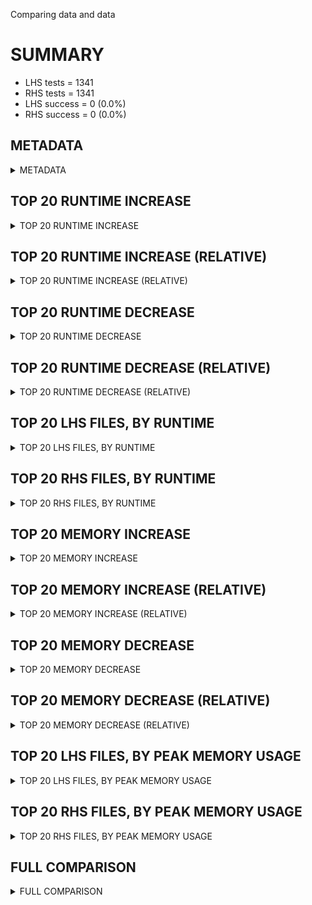 Comparing data and data


# SUMMARY
- LHS tests = 1341
- RHS tests = 1341
- LHS success = 0  (0.0%)
- RHS success = 0  (0.0%)


## METADATA

<details><summary>METADATA</summary>

# LHS
<pre>
Ramon benchmark for Z3
-
Job description: 
Job tag: smt-sls
Z3 repo: https://github.com/Z3Prover/z3
Z3 commit: fa6f3f2dba89c2c44282f10c468e7482972a9bdd
Z3 branch: sls
Z3 options: "-T:20 -v:2 smt.sls.enable=true smt.sls.parallel=false sat.smt=false -st tactic.default_tactic="(then simplify propagate-values solve-eqs simplify smt)" model_validate=true"
Z3 inputs: inputs/QF_NIA_SAT
Z3 commit message: fixing prop-queue

Signed-off-by: Nikolaj Bjorner <nbjorner@microsoft.com>

</pre>
# RHS
<pre>
Ramon benchmark for Z3
-
Job description: 
Job tag: smt-sls
Z3 repo: https://github.com/Z3Prover/z3
Z3 commit: fa6f3f2dba89c2c44282f10c468e7482972a9bdd
Z3 branch: sls
Z3 options: "-T:20 -v:2 smt.sls.enable=true smt.sls.parallel=false sat.smt=false -st tactic.default_tactic="(then simplify propagate-values solve-eqs simplify smt)" model_validate=true"
Z3 inputs: inputs/QF_NIA_SAT
Z3 commit message: fixing prop-queue

Signed-off-by: Nikolaj Bjorner <nbjorner@microsoft.com>

</pre>
</details>


## TOP 20 RUNTIME INCREASE

<details><summary>TOP 20 RUNTIME INCREASE</summary>

|FILE                                                                                        |TIME_L     |TIME_R     |DIFF(s)    |DIFF(%)|
|-------------|-------------:|-------------:|--------------:|------------:|
</details>


## TOP 20 RUNTIME INCREASE (RELATIVE)

<details><summary>TOP 20 RUNTIME INCREASE (RELATIVE)</summary>

|FILE                                                                                        |TIME_L     |TIME_R     |DIFF(s)    |DIFF(%)|
|-------------|-------------:|-------------:|--------------:|------------:|
</details>


## TOP 20 RUNTIME DECREASE

<details><summary>TOP 20 RUNTIME DECREASE</summary>

|FILE                                                                                        |TIME_L     |TIME_R     |DIFF(s)    |DIFF(%)|
|-------------|-------------:|-------------:|--------------:|------------:|
</details>


## TOP 20 RUNTIME DECREASE (RELATIVE)

<details><summary>TOP 20 RUNTIME DECREASE (RELATIVE)</summary>

|FILE                                                                                        |TIME_L     |TIME_R     |DIFF(s)    |DIFF(%)|
|-------------|-------------:|-------------:|--------------:|------------:|
</details>


## TOP 20 LHS FILES, BY RUNTIME

<details><summary>TOP 20 LHS FILES, BY RUNTIME</summary>

|FILE                                                                                       |TIME     |MEM        |
|------------|----------:|---------:|
|aproveSMT1709482801492808359.smt2                                                          |   0.005s |1092.0KiB|
|From_AProVE_2014__juHashMapCreateSize.jar-obl-10__p7512_safety_0.smt2                      |   0.005s |944.0KiB|
|From_T2__consts4nt.t2_fixed__p18220_terminationG_0.smt2                                    |   0.005s |1076.0KiB|
|From_T2__ex36.t2__p27854_safety_0.smt2                                                     |   0.004s |1096.0KiB|
|From_T2__ndes.t2_fixed__term_unfeasibility_2_0.smt2                                        |   0.004s |1120.0KiB|
|From_T2__mc91test.t2__p3001_terminationG_0.smt2                                            |   0.004s |1136.0KiB|
|Stroeder_15__collatz.c__p22222_edge_closing_0.smt2                                         |   0.004s |956.0KiB|
|From_AProVE_2014__juHashMapCreateIsEmpty.jar-obl-10__p2610_safety_0.smt2                   |   0.004s |928.0KiB|
|From_AProVE_2014__juHashMapCreateContainsKey.jar-obl-11__p31458_safety_0.smt2              |   0.004s |1096.0KiB|
|From_T2__ex36.t2__p30450_safety_0.smt2                                                     |   0.004s |1108.0KiB|
|From_T2__slayer-3-new.t2__p22063_safety_0.smt2                                             |   0.004s |1072.0KiB|
|From_T2__ex36.t2__p25532_safety_0.smt2                                                     |   0.004s |1096.0KiB|
|From_T2__fun9.t2__p1420_edge_closing_0.smt2                                                |   0.004s |1096.0KiB|
|From_T2__streamserver-succeed.t2__p24621_terminationG_0.smt2                               |   0.004s |1128.0KiB|
|From_T2__reverse_seg_cyclic.t2_fixed__term_unfeasibility_2_0.smt2                          |   0.004s |1096.0KiB|
|574.smt2                                                                                   |   0.004s |964.0KiB|
|aproveSMT7377887083439038055.smt2                                                          |   0.004s |1092.0KiB|
|From_T2__fun1b.t2_fixed__p494_terminationG_0.smt2                                          |   0.003s |1100.0KiB|
|From_T2__tqli.c.i.tqli.pl.t2.fixed.t2__p25005_terminationG_0.smt2                          |   0.003s |1100.0KiB|
|aproveSMT1261041288686639410.smt2                                                          |   0.003s |1092.0KiB|
</details>


## TOP 20 RHS FILES, BY RUNTIME

<details><summary>TOP 20 RHS FILES, BY RUNTIME</summary>

|FILE                                                                                       |TIME     |MEM        |
|------------|----------:|---------:|
|aproveSMT1709482801492808359.smt2                                                          |   0.005s |1092.0KiB|
|From_AProVE_2014__juHashMapCreateSize.jar-obl-10__p7512_safety_0.smt2                      |   0.005s |944.0KiB|
|From_T2__consts4nt.t2_fixed__p18220_terminationG_0.smt2                                    |   0.005s |1076.0KiB|
|From_T2__ex36.t2__p27854_safety_0.smt2                                                     |   0.004s |1096.0KiB|
|From_T2__ndes.t2_fixed__term_unfeasibility_2_0.smt2                                        |   0.004s |1120.0KiB|
|From_T2__mc91test.t2__p3001_terminationG_0.smt2                                            |   0.004s |1136.0KiB|
|Stroeder_15__collatz.c__p22222_edge_closing_0.smt2                                         |   0.004s |956.0KiB|
|From_AProVE_2014__juHashMapCreateIsEmpty.jar-obl-10__p2610_safety_0.smt2                   |   0.004s |928.0KiB|
|From_AProVE_2014__juHashMapCreateContainsKey.jar-obl-11__p31458_safety_0.smt2              |   0.004s |1096.0KiB|
|From_T2__ex36.t2__p30450_safety_0.smt2                                                     |   0.004s |1108.0KiB|
|From_T2__slayer-3-new.t2__p22063_safety_0.smt2                                             |   0.004s |1072.0KiB|
|From_T2__ex36.t2__p25532_safety_0.smt2                                                     |   0.004s |1096.0KiB|
|From_T2__fun9.t2__p1420_edge_closing_0.smt2                                                |   0.004s |1096.0KiB|
|From_T2__streamserver-succeed.t2__p24621_terminationG_0.smt2                               |   0.004s |1128.0KiB|
|From_T2__reverse_seg_cyclic.t2_fixed__term_unfeasibility_2_0.smt2                          |   0.004s |1096.0KiB|
|574.smt2                                                                                   |   0.004s |964.0KiB|
|aproveSMT7377887083439038055.smt2                                                          |   0.004s |1092.0KiB|
|From_T2__fun1b.t2_fixed__p494_terminationG_0.smt2                                          |   0.003s |1100.0KiB|
|From_T2__tqli.c.i.tqli.pl.t2.fixed.t2__p25005_terminationG_0.smt2                          |   0.003s |1100.0KiB|
|aproveSMT1261041288686639410.smt2                                                          |   0.003s |1092.0KiB|
</details>


## TOP 20 MEMORY INCREASE

<details><summary>TOP 20 MEMORY INCREASE</summary>

|FILE                                                                                        |MEM_L         |MEM_R         |DIFF            |DIFF(%)|
|-------------|-------------:|-------------:|--------------:|------------:|
</details>


## TOP 20 MEMORY INCREASE (RELATIVE)

<details><summary>TOP 20 MEMORY INCREASE (RELATIVE)</summary>

|FILE                                                                                        |MEM_L         |MEM_R         |DIFF            |DIFF(%)|
|-------------|-------------:|-------------:|--------------:|------------:|
</details>


## TOP 20 MEMORY DECREASE

<details><summary>TOP 20 MEMORY DECREASE</summary>

|FILE                                                                                        |MEM_L         |MEM_R         |DIFF            |DIFF(%)|
|-------------|-------------:|-------------:|--------------:|------------:|
</details>


## TOP 20 MEMORY DECREASE (RELATIVE)

<details><summary>TOP 20 MEMORY DECREASE (RELATIVE)</summary>

|FILE                                                                                        |MEM_L         |MEM_R         |DIFF            |DIFF(%)|
|-------------|-------------:|-------------:|--------------:|------------:|
</details>


## TOP 20 LHS FILES, BY PEAK MEMORY USAGE

<details><summary>TOP 20 LHS FILES, BY PEAK MEMORY USAGE</summary>

|FILE                                                                                       |TIME     |MEM        |
|------------|----------:|---------:|
|From_AProVE_2014__juHashMapCreateContainsValue.jar-obl-11__p32157_safety_0.smt2            |   0.002s |1356.0KiB|
|From_T2__ex36.t2__p31535_safety_0.smt2                                                     |   0.002s |1352.0KiB|
|From_T2__ex36.t2__p26310_safety_0.smt2                                                     |   0.002s |1352.0KiB|
|From_AProVE_2014__juLinkedListCreateAddAllAt.jar-obl-17__p8219_safety_0.smt2               |   0.002s |1352.0KiB|
|From_T2__broydn.c.i.broydn.pl.t2.fixed.t2_fixed__term_unfeasibility_10_0.smt2              |   0.001s |1352.0KiB|
|From_AProVE_2014__juHashMapCreateContainsKey.jar-obl-11__p31568_safety_0.smt2              |   0.001s |1352.0KiB|
|From_AProVE_2014__mirrorInterv_rec.jar-obl-8__p10912_terminationG_0.smt2                   |   0.002s |1336.0KiB|
|From_T2__florian_sas2.t2__p32394_terminationG_0.smt2                                       |   0.001s |1308.0KiB|
|problem-005897.cvc.1.smt2                                                                  |   0.002s |1300.0KiB|
|From_AProVE_2014__juHashMapCreateContainsKey.jar-obl-11__p31260_safety_0.smt2              |   0.002s |1296.0KiB|
|From_AProVE_2014__juHashMapCreateRemove.jar-obl-11__p6722_safety_0.smt2                    |   0.001s |1268.0KiB|
|From_T2__edn.t2__p19793_safety_0.smt2                                                      |   0.003s |1232.0KiB|
|From_T2__wrong_loop.t2__p25728_terminationG_0.smt2                                         |   0.001s |1220.0KiB|
|From_T2__fun6.t2__p1105_edge_closing_0.smt2                                                |   0.002s |1144.0KiB|
|From_T2__n-5.t2__p4701_edge_closing_0.smt2                                                 |   0.002s |1144.0KiB|
|From_T2__svdcmp.c.i.svdcmp.pl.t2.fixed.t2__p24898_edge_closing_0.smt2                      |   0.002s |1144.0KiB|
|aproveSMT9190658207098859112.smt2                                                          |   0.002s |1144.0KiB|
|From_AProVE_2014__juLinkedListCreateAddAllAt.jar-obl-17__p7784_safety_0.smt2               |   0.003s |1140.0KiB|
|Stroeder_15__Fibonacci.c__p22867_terminationG_0.smt2                                       |   0.002s |1140.0KiB|
|From_AProVE_2014__juLinkedListCreateAddAllAt.jar-obl-17__p8574_safety_0.smt2               |   0.002s |1140.0KiB|
</details>


## TOP 20 RHS FILES, BY PEAK MEMORY USAGE

<details><summary>TOP 20 RHS FILES, BY PEAK MEMORY USAGE</summary>

|FILE                                                                                       |TIME     |MEM        |
|------------|----------:|---------:|
|From_AProVE_2014__juHashMapCreateContainsValue.jar-obl-11__p32157_safety_0.smt2            |   0.002s |1356.0KiB|
|From_T2__ex36.t2__p31535_safety_0.smt2                                                     |   0.002s |1352.0KiB|
|From_T2__ex36.t2__p26310_safety_0.smt2                                                     |   0.002s |1352.0KiB|
|From_AProVE_2014__juLinkedListCreateAddAllAt.jar-obl-17__p8219_safety_0.smt2               |   0.002s |1352.0KiB|
|From_T2__broydn.c.i.broydn.pl.t2.fixed.t2_fixed__term_unfeasibility_10_0.smt2              |   0.001s |1352.0KiB|
|From_AProVE_2014__juHashMapCreateContainsKey.jar-obl-11__p31568_safety_0.smt2              |   0.001s |1352.0KiB|
|From_AProVE_2014__mirrorInterv_rec.jar-obl-8__p10912_terminationG_0.smt2                   |   0.002s |1336.0KiB|
|From_T2__florian_sas2.t2__p32394_terminationG_0.smt2                                       |   0.001s |1308.0KiB|
|problem-005897.cvc.1.smt2                                                                  |   0.002s |1300.0KiB|
|From_AProVE_2014__juHashMapCreateContainsKey.jar-obl-11__p31260_safety_0.smt2              |   0.002s |1296.0KiB|
|From_AProVE_2014__juHashMapCreateRemove.jar-obl-11__p6722_safety_0.smt2                    |   0.001s |1268.0KiB|
|From_T2__edn.t2__p19793_safety_0.smt2                                                      |   0.003s |1232.0KiB|
|From_T2__wrong_loop.t2__p25728_terminationG_0.smt2                                         |   0.001s |1220.0KiB|
|From_T2__fun6.t2__p1105_edge_closing_0.smt2                                                |   0.002s |1144.0KiB|
|From_T2__n-5.t2__p4701_edge_closing_0.smt2                                                 |   0.002s |1144.0KiB|
|From_T2__svdcmp.c.i.svdcmp.pl.t2.fixed.t2__p24898_edge_closing_0.smt2                      |   0.002s |1144.0KiB|
|aproveSMT9190658207098859112.smt2                                                          |   0.002s |1144.0KiB|
|From_AProVE_2014__juLinkedListCreateAddAllAt.jar-obl-17__p7784_safety_0.smt2               |   0.003s |1140.0KiB|
|Stroeder_15__Fibonacci.c__p22867_terminationG_0.smt2                                       |   0.002s |1140.0KiB|
|From_AProVE_2014__juLinkedListCreateAddAllAt.jar-obl-17__p8574_safety_0.smt2               |   0.002s |1140.0KiB|
</details>


## FULL COMPARISON

<details><summary>FULL COMPARISON</summary>

|FILE                                                                                        |TIME_L     |TIME_R     |DIFF(s)    |DIFF(%)|
|-------------|-------------:|-------------:|--------------:|------------:|
</details>
